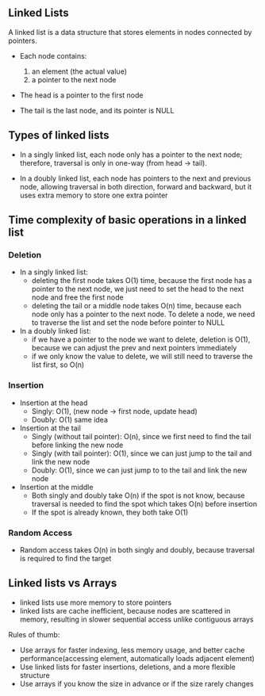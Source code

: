 ## Linked Lists

A linked list is a data structure that stores elements in nodes connected by pointers.

- Each node contains:

  1. an element (the actual value)
  2. a pointer to the next node

- The head is a pointer to the first node

- The tail is the last node, and its pointer is NULL

## Types of linked lists

- In a singly linked list, each node only has a pointer to the next node; therefore, traversal is only in one-way (from head -> tail).

- In a doubly linked list, each node has pointers to the next and previous node, allowing traversal in both direction, forward and backward, but it uses extra memory to store one extra pointer

## Time complexity of basic operations in a linked list

### Deletion

- In a singly linked list:
  - deleting the first node takes O(1) time, because the first node has a pointer to the next node, we just need to set the head to the next node and free the first node
  - deleting the tail or a middle node takes O(n) time, because each node only has a pointer to the next node. To delete a node, we need to traverse the list and set the node before pointer to NULL
- In a doubly linked list:
  - if we have a pointer to the node we want to delete, deletion is O(1), because we can adjust the prev and next pointers immediately
  - if we only know the value to delete, we will still need to traverse the list first, so O(n)

### Insertion

- Insertion at the head
  - Singly: O(1), (new node -> first node, update head)
  - Doubly: O(1) same idea
- Insertion at the tail
  - Singly (without tail pointer): O(n), since we first need to find the tail before linking the new node
  - Singly (with tail pointer): O(1), since we can just jump to the tail and link the new node
  - Doubly: O(1), since we can just jump to to the tail and link the new node
- Insertion at the middle
  - Both singly and doubly take O(n) if the spot is not know, because traversal is needed to find the spot which takes O(n) before insertion
  - If the spot is already known, they both take O(1)

### Random Access

- Random access takes O(n) in both singly and doubly, because traversal is required to find the target

## Linked lists vs Arrays

- linked lists use more memory to store pointers
- linked lists are cache inefficient, because nodes are scattered in memory, resulting in slower sequential access unlike contiguous arrays

Rules of thumb:

- Use arrays for faster indexing, less memory usage, and better cache performance(accessing element, automatically loads adjacent element)
- Use linked lists for faster insertions, deletions, and a more flexible structure
- Use arrays if you know the size in advance or if the size rarely changes

